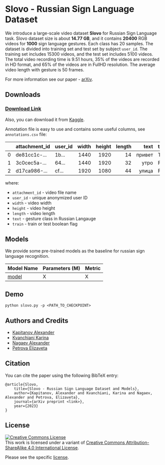 # Slovo - Russian Sign Language Dataset

We introduce a large-scale video dataset **Slovo** for Russian Sign Language task. Slovo dataset size is about **14.77 GB**, and it contains **20400** RGB videos for **1000** sign language gestures. Each class has 20 samples. The dataset is divided into training set and test set by subject `user_id`. The training set includes 15300 videos, and the test set includes 5100 videos. The total video recording time is 9.51 hours, 35% of the videos are recorded in HD format, and 65% of the videos are in FullHD resolution. The average video length with gesture is 50 frames.

For more information see our paper - [arXiv]().

## Downloads
### [Download Link](https://n-ws-620xz-pd11.s3pd11.sbercloud.ru/b-ws-620xz-pd11-jux/slovo/slovo.zip)

Also, you can download it from [Kaggle](https://www.kaggle.com/datasets/kapitanov/slovo).  

Annotation file is easy to use and contains some useful columns, see `annotations.csv` file:

|    | attachment_id | user_id | width | height | length |  text  | train   |
|---:|:--------------|:--------|------:|-------:|-------:|-------:|:--------|
|  0 | de81cc1c-...  | 1b...   |  1440 |   1920 |     14 | привет | True    |
|  1 | 3c0cec5a-...  | 64...   |  1440 |   1920 |     32 |   утро | False   |
|  2 | d17ca986-...  | cf...   |  1920 |   1080 |     44 |  улица | False   |

where:
- `attachment_id` - video file name
- `user_id` - unique anonymized user ID
- `width` - video width
- `height` - video height
- `length` - video length
- `text` - gesture class in Russian Langauge
- `train` - train or test boolean flag

## Models
We provide some pre-trained models as the baseline for russian sign language recognition.

| Model Name                                 | Parameters (M) | Metric    |
|--------------------------------------------|----------------|-----------|
| [model](link)                              | X              |  X        |

## Demo
```console
python slovo.py -p <PATH_TO_CHECKPOINT>
```

## Authors and Credits
- [Kapitanov Alexander](https://www.linkedin.com/in/hukenovs)
- [Kvanchiani Karina](https://www.linkedin.com/in/kvanchiani)
- [Nagaev Alexander](https://www.linkedin.com/in/nagadit/)
- [Petrova Elizaveta](https://www.linkedin.com/in/elizaveta-petrova-248135263/)

## Citation
You can cite the paper using the following BibTeX entry:

    @article{Slovo,
        title={Slovo - Russian Sign Language Dataset and Models},
        author={Kapitanov, Alexander and Kvanchiani, Karina and Nagaev, Alexander and Petrova, Elizaveta},
        journal={arXiv preprint <link>},
        year={2023}
    }

## License
<a rel="license" href="http://creativecommons.org/licenses/by-sa/4.0/"><img alt="Creative Commons License" style="border-width:0" src="https://i.creativecommons.org/l/by-sa/4.0/88x31.png" /></a><br />This work is licensed under a variant of <a rel="license" href="http://creativecommons.org/licenses/by-sa/4.0/">Creative Commons Attribution-ShareAlike 4.0 International License</a>.

Please see the specific [license](https://github.com/hukenovs/slovo/blob/master/license/en_us.pdf).